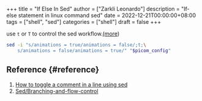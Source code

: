 +++
title = "If Else In Sed"
author = ["Zarkli Leonardo"]
description = "If-else statement in linux command sed"
date = 2022-12-21T00:00:00+08:00
tags = ["shell", "sed"]
categories = ["shell"]
draft = false
+++

use `t` or `T` to control the sed workflow.[(more](https://getdocs.org/Sed/Branching-and-flow-control))

```bash
sed -i "s/animations = true/animations = false/;t;\
    s/animations = false/animations = true/" "$picom_config"
```


## Reference {#reference}

1.  [How to toggle a comment in a line using sed](https://stackoverflow.com/questions/68320533/how-to-toggle-a-comment-in-a-line-using-sed#answer-72615471)
2.  [Sed/Branching-and-flow-control](https://getdocs.org/Sed/Branching-and-flow-control)
